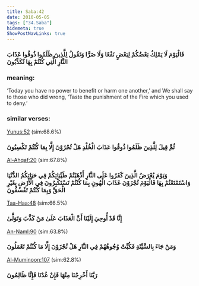 ```yaml
---
title: Saba:42
date: 2010-05-05
tags: ["34.Saba"]
hidemeta: true 
ShowPostNavLinks: true 
---
```

### فَالْيَوْمَ لَا يَمْلِكُ بَعْضُكُمْ لِبَعْضٍ نَفْعًا وَلَا ضَرًّا وَنَقُولُ لِلَّذِينَ ظَلَمُوا ذُوقُوا عَذَابَ النَّارِ الَّتِي كُنْتُمْ بِهَا تُكَذِّبُونَ
### meaning: 
‘Today you have no power to benefit or harm one another,’ and We shall say to those who did wrong, ‘Taste the punishment of the Fire which you used to deny.’
### similar verses: 

[Yunus:52](/10/52) (sim:68.6%)

### ثُمَّ قِيلَ لِلَّذِينَ ظَلَمُوا ذُوقُوا عَذَابَ الْخُلْدِ هَلْ تُجْزَوْنَ إِلَّا بِمَا كُنْتُمْ تَكْسِبُونَ

[Al-Ahqaf:20](/46/20) (sim:67.8%)

### وَيَوْمَ يُعْرَضُ الَّذِينَ كَفَرُوا عَلَى النَّارِ أَذْهَبْتُمْ طَيِّبَاتِكُمْ فِي حَيَاتِكُمُ الدُّنْيَا وَاسْتَمْتَعْتُمْ بِهَا فَالْيَوْمَ تُجْزَوْنَ عَذَابَ الْهُونِ بِمَا كُنْتُمْ تَسْتَكْبِرُونَ فِي الْأَرْضِ بِغَيْرِ الْحَقِّ وَبِمَا كُنْتُمْ تَفْسُقُونَ

[Taa-Haa:48](/20/48) (sim:66.5%)

### إِنَّا قَدْ أُوحِيَ إِلَيْنَا أَنَّ الْعَذَابَ عَلَىٰ مَنْ كَذَّبَ وَتَوَلَّىٰ

[An-Naml:90](/27/90) (sim:63.8%)

### وَمَنْ جَاءَ بِالسَّيِّئَةِ فَكُبَّتْ وُجُوهُهُمْ فِي النَّارِ هَلْ تُجْزَوْنَ إِلَّا مَا كُنْتُمْ تَعْمَلُونَ

[Al-Muminoon:107](/23/107) (sim:62.8%)

### رَبَّنَا أَخْرِجْنَا مِنْهَا فَإِنْ عُدْنَا فَإِنَّا ظَالِمُونَ
